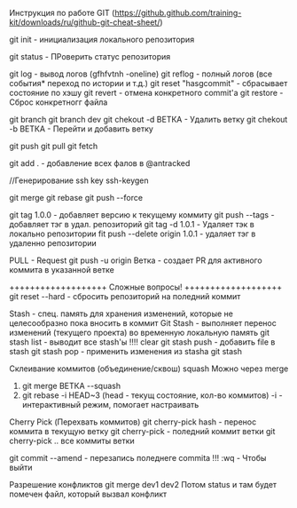 Инструкция по работе  GIT
(https://github.github.com/training-kit/downloads/ru/github-git-cheat-sheet/)

git init - инициализация локального репозитория

git status - ПРоверить статус репозитория

git log - вывод логов (gfhfvtnh -oneline)
git reflog - полный логов (все события* переход по истории и т.д.)
git reset "hasgcommit" - сбрасывает состояние по хэшу 
git revert - отмена конкретного commit'a
git restore - Сброс конкретногг файла

git branch
git branch dev
git chekout -d ВЕТКА - Удалить ветку
git chekout -b ВЕТКА - Перейти и добавить ветку


git push
git pull
git fetch

git add . - добавление всех фалов в @antracked

//Генерирование ssh key
ssh-keygen


git merge
git rebase
git push --force

git tag 1.0.0 - добавляет версию к текущему коммиту
git push --tags - добавляет тэг в удал. репозиторий
git tag -d 1.0.1 - Удаляет тэк в локально репозитории
fit push --delete origin 1.0.1 - удаляет тэг в удаленно репозитории

PULL - Request
git push -u origin Ветка - создает PR для активного коммита в указанной ветке

+++++++++++++++++++
Сложные вопросы!
+++++++++++++++++++
git reset --hard - сбросить репозиторий на поледний коммит

Stash - спец. память для хранения изменений, 
которые не целесообразно пока вносить в коммит
Git Stash - выполняет перенос изменений (текущего проекта) во 
временную локальную память
git stash list - выводит все stash'ы
!!!!   clear
git stash push <file> - добавить file в stash
git stash pop - применить изменения из stasha
git stash

Склеивание коммитов (объединение/сквош)
squash
Можно через merge
1) git merge ВЕТКА --squash
2) git rebase -i HEAD~3 (head - текущ состояние, кол-во коммитов)
-i - интерактивный режим, помогает настраивать

Cherry Pick (Перехвать коммитов)
git cherry-pick hash - перенос коммита в текущую ветку
git cherry-pick <branch> - поледний коммит ветки
git cherry-pick .. <branch> все коммиты ветки

git commit --amend - перезапись поледнеге commita 
!!!	:wq - Чтобы выйти

Разрешение конфликтов
git merge dev1 dev2
Потом status и там будет помечен файл, который вызвал конфликт


